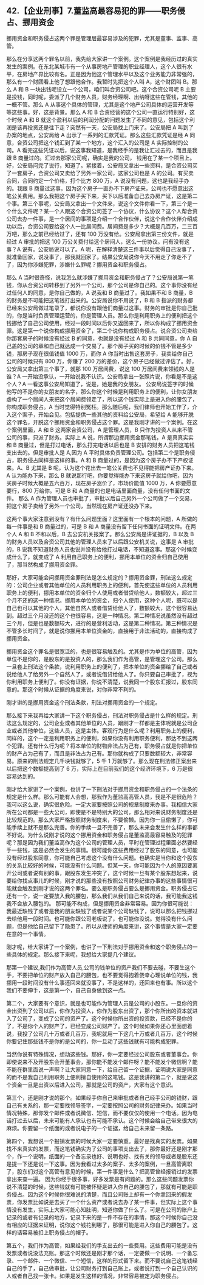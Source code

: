 ## 42.【企业刑事】7.董监高最容易犯的罪——职务侵占、挪用资金
挪用资金和职务侵占这两个罪是管理层最容易涉及的犯罪，尤其是董事、监事、高管。


那么在分享这两个罪名以前，我先给大家讲一个案例。这个案例是我经历过的真实发生的案例。在东北某城市有一个从事房地产管理的职业经理人，这个人很有水平，在房地产界比较有名。正是因为他这个管理水平以及这个业务能力非常强的，那么有一个财团看上他了想跟他合作。我暂时先把这个人叫 A，这个财团叫 B。那么 A 和 B 一块出钱呢设立一个公司，咱们叫合资公司吧。这个合资公司呢 B 主要是投钱，同时呢，委派了几个财务人员，财务经理啊、出纳呀这些在管钱，其他的一概不管。那么 A 从事这个具体的管理，尤其是这个地产公司具体的运营开发等等这些事。好，这是背景。那么 A 和 B 合资经营的这个公司一直运行特别好，这个时候 A 和 B 就这个盈利以后的利润分配的问题发生了不同的意见，包括这个利润是该再投资还是往下走？突然有一天，公安局找上门来了。公安局把 A 叫到了办案的地点，公安局给 A 出示了一系列的汇款凭证。那么这些汇款凭证是经 A 同意，合资公司把这个钱汇到了某一个地方，这个汇入的公司是 A 实际控制的公司。A 看完这些凭证以后，说这事我知道，是我经手的是我让汇过去的，而且是我跟 B 商量过的。汇过去那家公司呢，确实是我的公司， 钱用在了某一个项目上。好，公安局问完了说行，知道了。紧接着，公安局又拿出一些资料，是合资公司买了一套房子，合资公司又卖给了另外一家公司，这家公司也是 A 的公司。有买卖合同，合同约定一个价格，打个比方 800 万，A 说没有问题，这也是我经手办的。我跟 B 商量过这事。因为这个房子一直办不下房产证来，公司也不愿意出这笔公关费用。那么我把这个房子买下来，买下以后准备自己去办房产证，这是第二个事。第三个事呢，公安局又拿出一个文件来，说这个文件你看一下，第三个是一个什么文件呢？某一个人跟这个合资公司签了一个协议，什么协议？这个人帮合资公司去办一件事，是一个居间的事项是介绍一个合作伙伴，说这个合作伙伴介绍成功以后，合资公司要给这个人一比居间费。居间费是多少？大概是几百万，二三百万吧，那么之前已经给过了，还有 100 万没有给。公安局拿出第三份文件，就是经过 A 审批的把这 100 万公关费付给这个居间人，这么一份协议。问有没有这事？A 说有。公安局说可以了。A 呢，在解释清楚这三件事以后觉得自己没事了，就准备回家，说没事了，那我就回家了。结果公安局说你今天不用走了你走不了了，因为你涉嫌犯罪，涉嫌什么罪呢？挪用资金和职务侵占。


那么 A 当时很奇怪，说我怎么就涉嫌了挪用资金和职务侵占了？公安局说第一笔钱，你从合资公司转移到了另外一个公司，那个公司是你自己的。这个事你没有经过任何人的同意，是你自己做的，A 说我和 B 商量过了。我如果不和 B 商量，B 的财务是不可能把这笔钱打出来的。公安局说你不用说了，B 和 B 指派的财务都已经来公安局做过笔录了，都说你没有跟他们商量过这事。财务的审批是你自己批的，你是当时负责管理运营的，你是管理人员。那么你是利用职务上的便利把这个钱挪给了自己公司使用，经过一段时间以后你又返回来了，所以你构成了挪用资金罪。这是第一个说你构成挪用资金了，第二个说你构成职务侵占。说合资公司卖给你那套房子的时候没有经过 B 的同意，也就是没有经过 A 和 B 共同同意，你 A 自己盖的公司的章和自己就达成一个交易了。那个房子买的时候的价钱不管是多少钱，那房子现在很值钱值 1000 万，而你 A 你当时出售这套房子，我卖给你自己公司的时候只有 800 万，你赚了 200 万的差价，这个房子已经做过评估了。好，公安局又拿出第三个事了，就那 100 万居间费，说这 100 万居间费来领钱的人是谁？A 一开始没承认，一开始说我不认识。公安局拿出一张照片说，你看是不是这个人？A 一看这事公安局知道了，说是，她是我的女朋友。 公安局说签字的时候他写的不是你的女朋友的名字，那么你这个时候是利用职务上的便利，让你女朋友虚构了一个居间人来把这个居间费领走了，所以这个钱实际上是进入你的腰包了，你构成职务侵占。A 当时觉得特别冤枉。那么随后呢，我们律师也开始工作了，介入这个案子，开始会见。包括提供一些其他的资料给公安局，希望给 A 能够开脱这个罪名，开脱这个挪用资金和职务侵占这个罪。这是我刚才讲的一个案例。在这个案例里面，A 和 B 这两家合资公司，A 是管理人员，B 只作为投资人从来不管公司的事，只派了财务。实际上 A 说，所谓那边挪用资金那笔钱，A 是真真实实和 B 商量过，但是打过电话，那么打完电话以后也是 B 安排的财务人员把这笔钱支出去的。但是审批人是 A,因为 A 平时具体负责管理公司。包括第二个是职务侵占，职务侵占同样是这样的事。A 和 B 商量过的，是因为这个房子办不下产权证来。A、B 尤其是 B 呢，认为这个花出去一笔公关费也不见得能把房产证办下来。A 认为能办下来，那么 B 就说那行吧，你要觉得能办下来这房子就给你吧，因为买房子时候大概是五六百万，现在房子涨价了，市场价能值 1000 万，A 你要愿意要行，800 万给你。可是 B 和 A 商量的也是电话里面商量，没有任何书面的文件。 那么 A 作为管理人员也审批了，审批以后自己另外一个公司做了一个交易，把这个房子卖给了另外一个公司，当然现在房产证还没办下来。


这两个事大家注意到没有？有什么问题里面？这里面有一个根本的问题，A 所做的每一件事是和 B 商量过的，可是 B 和 A 商量没有留下任何书面的证明文件。在两个人 A 和 B 不和以后，B 去公安机关报案了。那么公安局是讲证据的，B 以及 B 的财务人员以及合资公司其他的管理人员来了以后跟公安机关说，这事是 A 审批的，B 说我不知道财务人员也说并没有给他打过电话，不知道这事。那这个时候变成什么了，就变成了 A 利用自己职务上的便利，挪用本单位的资金归自己使用了，那当然构成了挪用资金罪。


那好，大家可能会问挪用资金罪刑法是怎么规定的？挪用资金罪，刑法这么规定的：公司企业或者其他单位的人员利用职务上的便利，首先使这些单位的人员利用职务上的便利，挪用本单位的资金归个人使用或者借贷给他人，数额较大，超过三个月不还的这一种情况。挪用本单位的资金，归个人使用，这种个人呢，既可以是自己也可以其他的个人，其他自然人或者借贷给他人了，数额较大，这个很容易达到。超过三个月没还的这个也很容易，这是一种情况。第二种情况说虽然没有超过三个月，但是也是数额较大，进行的是营利活动，这是第二种情况。第三种情况是不管多长时间了，就是说你挪用本单位资金的，直接用于非法活动的，直接构成了挪用资金。


挪用资金这个罪名是很宽泛的，也是很容易触及的。尤其是作为单位的高管，因为单位不是你的，是股东的是投资人的，那么我们作为高管，是管理这个公司。那么一旦套上刑法这个条款，说利用职务上的便利了，把本单位的资金挪给了自己或者说给他人了给另外一个自然人了，或者说借贷给他人了。你只要自己审批了，视为你利用职务上便利了。你没有证据，你说不清楚，说我同一个股东汇报过，股东同意的。那这个时候从证据的角度来说，对你非常不利的。


刚才讲的是挪用资金这个刑法条款，刑法对挪用资金的一个规定。


那么接下来我再给大家讲一下这个职务侵占，刑法对职务侵占是什么样的规定。刑法这么规定的，公司企业或者其他单位的人员，跟刚才一样都是主体呢就是公司企业或者其他单位，这些人员，这是主体。客观行为是什么呢？利用职务上的便利，同样的，这个一定是利用职务上的便利，如果你没有利用职务便利，那达不到这两个犯罪。还有什么行为呢？将本单位的财物非法占为己有，职务侵占就是你把单位的财产占为己有了，而且是非法占为己有。那你就构成了只要数额较大，非常容易。原来的刑法规定几千块钱就够了，5 千 1 万就够了。那么现在刑法修正案出来以后把这个数额提高到了 6 万，实际上在目前我们的这个经济环境下，6 万是很容易达到的。


刚才给大家讲了一个案例，也讲了一下刑法对于挪用资金和职务侵占的一个法条的规定是什么样。那么可能有人会想，那我作为董监高高管人员，我是不是很危险？我可以这么说，确实很危险。一定大家要按照公司的规章制度来办事。我相信大家所在公司都是一些大公司，即使是不是特别大的公司，那么相对来说财务制度还是比较规范的。那么大家严格按照财务制度来，不要偷懒。因为你一旦偷懒了，你可能手续上就不是那么完善。你的手续一旦不完善了，那么未来会发生什么样的事都不好说。为什么说刚才说的这个挪用资金和职务侵占是董监高最容易触及的犯罪呢？那是因为我们董监高作为这个公司的管理人员，平时在管理过程里面必然要经手一些钱，这是必然会发生的事情。很可能你这些费用经过了股东的同意，也可能没有经过股东同意，你可能自己考虑这个没有什么问题。也确实是当你和这个股东的关系比较好的时候，可能没有什么问题。但某一天，你可能因为个人的原因要离开公司或者说有别的事，跟股东发生冲突了，这个时候一旦有某个股东想起来，说要给你找点事儿的时候，刚才说的那些没有按照公司财务纪律办事的这些事情很可能就会触及到刚才说的这两个罪名。要么是职务侵占要么是挪用资金。职务侵占它还有一个，说一定要放入我的腰包，那么我们从我们自己来说的话，我可能我这钱我不会放入腰包的。 那可能不构成，但是挪用资金非常容易。因为你很可能说：我最近缺钱了或者是我的朋友缺钱了或者说某个公司缺钱了，说可以那么把钱挪过去给他用一段时间。也可能你跟公司老板说了，也可能你没说。觉得没有什么问题，但是他给自己留下了隐患了。所以从律师的角度来讲，这个事情是大家一定要在意的一个事情。


刚才呢，给大家讲了一个案例，也讲了一下刑法对于挪用资金和这个职务侵占的一些具体的规定。那么接下来呢，我想给大家提几个建议。


那第一个建议,我们作为高管人员,公司的钱单位的资产我们不要去碰，不要生这个手，不要把单位的财产放入自己的腰包，也不要觉得抱着侥幸心理说单位的钱，我挪用一段时间没有什么事还回来就没事了，不是这样的，还回来也有事。所以这个我们不要伸手，这是第一个，自己自身做到这一点。


第二个，大家要有个意识，就是也可能作为管理人员是公司的小股东。一旦你的资金出资到了公司以后，你作为投资人，你作为股东出资了，那个你所出的资本就进入了公司了，变成了公司的资产了。这个时候你所出资的投资款，已经不是你的了，不是你个人的财产了，已经变成公司财产了。这个时候如果你还心里面想着说，我投了公司几十万或者几百万，我呢就用一下这几十万或者几百万，这个时候你要记住那些钱不是你的是公司的，你一旦动了这些钱就有可能构成犯罪。


当然你说有特殊情况，想动这些钱。那好，你一定要经过公司股东或者董事会。你即使说来不及开股东会开董事会，那你能不能发个邮件呀？能不能发个微信啊？能不能在群里面说一声啊？让大家同意一下，给自己留一个证据，证明说大家是同意的而不是我自己利用职务上便利擅自使用的这笔钱。这是我讲的第二个，就是说这个资金一旦是出资以后进入公司，那就是公司的资产，大家有这个意识。


第三个，还是刚才说的那个。如果经手你自己来审批或者自己经手公司的钱财，跟自己有关系的，那一定要找领导签字，一定要按照公司的财务纪律来办。如果当时情况特殊，那你发个邮件或者说微信、短信，而不要仅仅的使用一个电话。因为电话打过去以后，未来可能有人承认也有可能不承认。这个时候会给自己带来很大的麻烦。你要留一个纸面的或者说电子的一个证据，给自己未来留一条路。


第四个，我想说一个报销发票的时候大家一定要慎重。最好是找真实的发票。如果找不来真实的发票，而这笔钱确实为了公司的事项支出去了，那你最好还是刚才那个，作一个说明，纸面的一个备忘录也好、说明也好、找有关的领导或者是股东还是提一下还是说一下这事。因为我看过太多的案子、太多的案例，一旦高管离职了，股东们对这个高管有意见的时候，第一件事是什么？把高管曾经报销过的发票拿出来查一遍。 因为你经手很多事，好多发票是有问题的。那么这些问题发票你说不清楚的时候，这些钱就有可能被怀疑是进入你自己的腰包了，那就有可能是职务侵占。因为这个时候你很难说的清楚，而且公司账上却有一个你拿回来的假发票，你发票比如说是去买了一个什么资产或者说去办了某一件事，但实际上这个事情没有发生，实际上大家可能心知肚明，知道你做了什么了。可是在公司的账户上记录的或者有记录的地方，记录下来的是一件不存在的事情，那这个时候你自己没有相应的证据来证明，说你这个钱花到哪了，那很可能是进入你自己的腰包了。这样的话容易被扣上职务侵占的帽子。


第五个，我们作为高管，如果经我们的手支出去的一些费用。这些费用可能是没有发票或者说没法充账。那这个时候还是刚才那个话，一定要做一个说明、一个备忘录、一个邮件、一个微信、一个短信，这样的形式留下来。而不要说自己这笔钱经自己的手了，自己做审批，让公司财务打到自己账上，或者说打到一个自己认识的人或者自己找一张卡。如果是发生这样的情况，非常容易被定为职务侵占。

